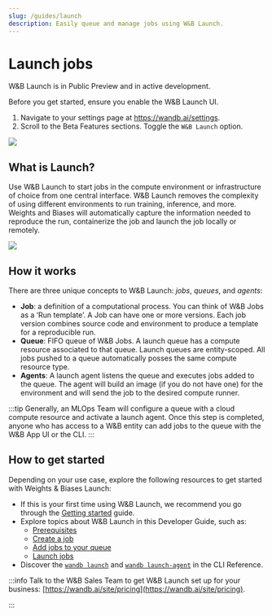 ```yaml
---
slug: /guides/launch
description: Easily queue and manage jobs using W&B Launch.
---
```


# Launch jobs


W&B Launch is in Public Preview and in active development. 

Before you get started, ensure you enable the W&B Launch UI.

1. Navigate to your settings page at https://wandb.ai/settings.
2. Scroll to the Beta Features sections. Toggle the `W&B Launch` option.

![](/images/launch/toggle_beta_flag.png)

## What is Launch?

Use W&B Launch to start jobs in the compute  environment or infrastructure of choice from one central interface. W&B Launch removes the complexity of using different environments to run training, inference, and more. Weights and Biases will automatically capture the information needed to reproduce the run, containerize the job and launch the job locally or remotely. 

![](/images/launch/ready_to_launch.png)



## How it works
There are three unique concepts to W&B Launch: *jobs*, *queues*, and *agents*: 
* **Job**:  a definition of a computational process. You can think of W&B Jobs as a ‘Run template’. A Job can have one or more versions. Each job version combines source code and environment to produce a template for a reproducible run.
* **Queue**: FIFO queue of W&B Jobs. A launch queue has a compute resource associated to that queue. Launch queues are entity-scoped. All jobs pushed to a queue automatically posses the same compute resource type.
* **Agents**: A launch agent listens the queue and executes jobs added to the queue. The agent will build an image (if you do not have one) for the environment and will send the job to the desired compute runner.


:::tip
Generally, an MLOps Team will configure a queue with a cloud compute resource and activate a launch agent. Once this step is completed, anyone who has access to a W&B entity can add jobs to the queue with the W&B App UI or the CLI.
:::


## How to get started
Depending on your use case, explore the following resources to get started with Weights & Biases Launch:

* If this is your first time using W&B Launch, we recommend you go through the [Getting started](./getting-started.md) guide.
* Explore topics about W&B Launch in this Developer Guide, such as:
    * [Prerequisites](../launch/prerequisites.md)  
    * [Create a job](../launch/create-job.md)
    * [Add jobs to your queue](../launch/add-jobs-to-queue.md)
    * [Launch jobs](../launch/launch-jobs.md)
* Discover the [`wandb launch`](../../ref/cli/wandb-launch.md) and [`wandb launch-agent`](../../ref/cli/wandb-launch-agent.md) in the CLI Reference.

:::info
Talk to the W&B Sales Team to get W&B Launch set up for your business: [https://wandb.ai/site/pricing](https://wandb.ai/site/pricing).

:::